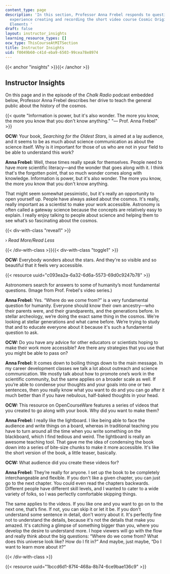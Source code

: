 ```yaml
---
content_type: page
description: 'In this section, Professor Anna Frebel responds to questions about her
  experience creating and recording the short video course Cosmic Origin of the Chemical
  Elements '
draft: false
layout: instructor_insights
learning_resource_types: []
ocw_type: ThisCourseAtMITSection
title: Instructor Insights
uid: f0049b60-c41d-eba9-6503-99cea78e8974
---
```

{{< anchor "insights" >}}{{< /anchor >}}

## Instructor Insights

On this page and in the episode of the *Chalk Radio* podcast embedded below, Professor Anna Frebel describes her drive to teach the general public about the history of the cosmos.

{{< quote "Information is power, but it's also wonder. The more you know, the more you know that you don't know anything." "— Prof. Anna Frebel" >}}

**OCW:** Your book, *Searching for the Oldest Stars*, is aimed at a lay audience, and it seems to be as much about science communication as about the science itself. Why is it important for those of us who are not in your field to be able to understand this work?

**Anna Frebel:** Well, these times really speak for themselves. People need to have more scientific literacy—and the wonder that goes along with it. I think that's the forgotten point, that so much wonder comes along with knowledge. Information is power, but it's also wonder. The more you know, the more you know that you don't know anything.

That might seem somewhat pessimistic, but it's really an opportunity to open yourself up. People have always asked about the cosmos. It's really, really important as a scientist to make your work accessible. Astronomy is often called a gateway science because the concepts are relatively easy to explain. I really enjoy talking to people about science and helping them to see what’s so fascinating about the cosmos.

{{< div-with-class "reveal1" >}}

› *Read More/Read Less*

{{< /div-with-class >}}{{< div-with-class "toggle1" >}}

**OCW:** Everybody wonders about the stars. And they're so visible and so beautiful that it feels very accessible.

{{< resource uuid="c093ea2a-6a32-6d6a-5573-69d0c9247b78" >}}

Astronomers search for answers to some of humanity’s most fundamental questions. (Image from Prof. Frebel's video series.)

**Anna Frebel:** Yes. “Where do we come from?” is a very fundamental question for humanity. Everyone should know their own ancestry—who their parents were, and their grandparents, and the generations before. In stellar archeology, we’re doing the exact same thing in the cosmos. We're looking at stellar generations and what came before. We’re trying to study that and to educate everyone about it because it's such a fundamental question to ask.

**OCW:** Do you have any advice for other educators or scientists hoping to make their work more accessible? Are there any strategies that you use that you might be able to pass on?

**Anna Frebel:** It comes down to boiling things down to the main message. In my career development classes we talk a lot about outreach and science communication. We mostly talk about how to promote one’s work in the scientific community, but the same applies on a broader scale as well. If you’re able to condense your thoughts and your goals into one or two sentences, then you really know what you want to do and you can go after it much better than if you have nebulous, half-baked thoughts in your head.

**OCW:** This resource on OpenCourseWare features a series of videos that you created to go along with your book. Why did you want to make them?

**Anna Frebel:** I really like the lightboard. I like being able to face the audience and write things on a board, whereas in traditional teaching you have to turn around all the time when you write something on the blackboard, which I find tedious and weird. The lightboard is really an awesome teaching tool. That gave me the idea of condensing the book down into a series of bite-size chunks to make it more accessible. It's like the short version of the book, a little teaser, basically.

**OCW:** What audience did you create these videos for?

**Anna Frebel:** They’re really for anyone. I set up the book to be completely interchangeable and flexible. If you don't like a given chapter, you can just go to the next chapter. You could even read the chapters backwards. Different people have different skill levels, and I wanted to cater to a wide variety of folks, so I was perfectly comfortable skipping things.

The same applies to the videos. If you like one and you want to go on to the next one, that’s fine. If not, you can skip it or let it be. If you don't understand some sentence in detail, don't worry about it. It's perfectly fine not to understand the details, because it's not the details that make you amazed. It's catching a glimpse of something bigger than you, where you develop the desire to understand more. I hope viewers will go with the flow and really think about the big questions: “Where do we come from? What does this universe look like? How do I fit in?” And maybe, just maybe, “Do I want to learn more about it?”

{{< /div-with-class >}}

{{< resource uuid="1bccd6d1-87f4-468a-8b74-6ce9bae136c9" >}}